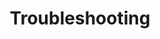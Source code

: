 ---
title: "Troubleshooting"
description: "Learn how to troubleshoot common issues in Kubernetes, including networking, storage, and application problems."
banner: "/98e16360-a366-4b78-8e0a-031da07fdacb/images/kubernetes-icon.svg"
weight: 4
---